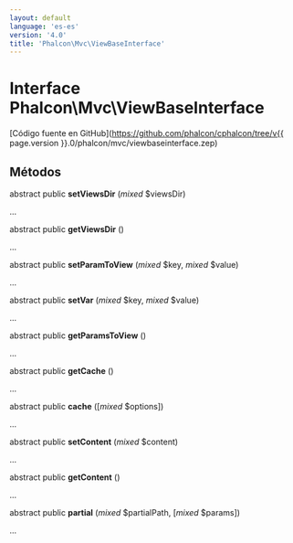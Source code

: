 ```yaml
---
layout: default
language: 'es-es'
version: '4.0'
title: 'Phalcon\Mvc\ViewBaseInterface'
---
```


# Interface **Phalcon\Mvc\ViewBaseInterface**

[Código fuente en GitHub](https://github.com/phalcon/cphalcon/tree/v{{ page.version }}.0/phalcon/mvc/viewbaseinterface.zep)

## Métodos

abstract public **setViewsDir** (*mixed* $viewsDir)

...

abstract public **getViewsDir** ()

...

abstract public **setParamToView** (*mixed* $key, *mixed* $value)

...

abstract public **setVar** (*mixed* $key, *mixed* $value)

...

abstract public **getParamsToView** ()

...

abstract public **getCache** ()

...

abstract public **cache** ([*mixed* $options])

...

abstract public **setContent** (*mixed* $content)

...

abstract public **getContent** ()

...

abstract public **partial** (*mixed* $partialPath, [*mixed* $params])

...